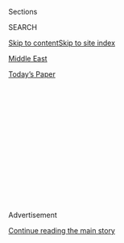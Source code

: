 <div id="app">

<div>

<div>

<div>

<div class="NYTAppHideMasthead css-1q2w90k e1suatyy0">

<div class="section css-ui9rw0 e1suatyy2">

<div class="css-eph4ug er09x8g0">

<div class="css-6n7j50">

</div>

<span class="css-1dv1kvn">Sections</span>

<div class="css-10488qs">

<span class="css-1dv1kvn">SEARCH</span>

</div>

[Skip to content](#site-content)[Skip to site index](#site-index)

</div>

<div id="masthead-section-label" class="css-1wr3we4 eaxe0e00">

[Middle
East](https://www.nytimes.com/section/world/middleeast)

</div>

<div class="css-10698na e1huz5gh0">

</div>

</div>

<div id="masthead-bar-one" class="section hasLinks css-15hmgas e1csuq9d3">

<div class="css-uqyvli e1csuq9d0">

</div>

<div class="css-1uqjmks e1csuq9d1">

</div>

<div class="css-9e9ivx">

[](https://myaccount.nytimes.com/auth/login?response_type=cookie&client_id=vi)

</div>

<div class="css-1bvtpon e1csuq9d2">

[Today’s
Paper](https://www.nytimes.com/section/todayspaper)

</div>

</div>

</div>

</div>

<div data-aria-hidden="false">

<div id="site-content" data-role="main">

<div>

<div class="css-1aor85t" style="opacity:0.000000001;z-index:-1;visibility:hidden">

<div class="css-1hqnpie">

<div class="css-epjblv">

<span class="css-17xtcya">[Middle
East](/section/world/middleeast)</span><span class="css-x15j1o">|</span><span class="css-fwqvlz">A
Saudi Spy Chief Hid Abroad. With Appeals and Threats, M.B.S. Tried to
Bring Him
Back</span>

</div>

<div class="css-k008qs">

<div class="css-1iwv8en">

<span class="css-18z7m18"></span>

<div>

</div>

</div>

<span class="css-1n6z4y">https://nyti.ms/2ZTRd96</span>

<div class="css-1705lsu">

<div class="css-4xjgmj">

<div class="css-4skfbu" data-role="toolbar" data-aria-label="Social Media Share buttons, Save button, and Comments Panel with current comment count" data-testid="share-tools">

  - 
  - 
  - 
  - 
    
    <div class="css-6n7j50">
    
    </div>

  - 

</div>

</div>

</div>

</div>

</div>

</div>

<div id="NYT_TOP_BANNER_REGION" class="css-13pd83m">

</div>

<div id="top-wrapper" class="css-1sy8kpn">

<div id="top-slug" class="css-l9onyx">

Advertisement

</div>

[Continue reading the main
story](#after-top)

<div class="ad top-wrapper" style="text-align:center;height:100%;display:block;min-height:250px">

<div id="top" class="place-ad" data-position="top" data-size-key="top">

</div>

</div>

<div id="after-top">

</div>

</div>

<div>

<div id="sponsor-wrapper" class="css-1hyfx7x">

<div id="sponsor-slug" class="css-19vbshk">

Supported by

</div>

[Continue reading the main
story](#after-sponsor)

<div id="sponsor" class="ad sponsor-wrapper" style="text-align:center;height:100%;display:block">

</div>

<div id="after-sponsor">

</div>

</div>

<div class="css-186x18t">

</div>

<div class="css-1vkm6nb ehdk2mb0">

# A Saudi Spy Chief Hid Abroad. With Appeals and Threats, M.B.S. Tried to Bring Him Back

</div>

To try to force a former Saudi intelligence officer to return to the
kingdom, Crown Prince Mohammed bin Salman asked for his help, targeted
his family and sought to have him arrested abroad.

<div class="css-79elbk" data-testid="photoviewer-wrapper">

<div class="css-z3e15g" data-testid="photoviewer-wrapper-hidden">

</div>

<div class="css-1a48zt4 ehw59r15" data-testid="photoviewer-children">

![<span class="css-16f3y1r e13ogyst0" data-aria-hidden="true">Saudi
Crown Prince Mohammed bin Salman is seen in December in a photo made
available by the Saudi Royal
Palace.</span><span class="css-cnj6d5 e1z0qqy90" itemprop="copyrightHolder"><span class="css-1ly73wi e1tej78p0">Credit...</span><span><span>Saudi
Royal Palace, via
Shutterstock</span></span></span>](https://static01.nyt.com/images/2020/07/24/world/24saudi-interpoltop/24saudi-interpoltop-articleLarge.jpg?quality=75&auto=webp&disable=upscale)

</div>

</div>

<div class="css-18e8msd">

<div class="css-vp77d3 epjyd6m0">

<div class="css-hus3qt ey68jwv0" data-aria-hidden="true">

[![Ben
Hubbard](https://static01.nyt.com/images/2018/10/10/multimedia/author-ben-hubbard/author-ben-hubbard-thumbLarge.png
"Ben Hubbard")](https://www.nytimes.com/by/ben-hubbard)

</div>

<div class="css-1baulvz">

By [<span class="css-1baulvz last-byline" itemprop="name">Ben
Hubbard</span>](https://www.nytimes.com/by/ben-hubbard)

</div>

</div>

  - July 24,
    2020

  - 
    
    <div class="css-4xjgmj">
    
    <div class="css-d8bdto" data-role="toolbar" data-aria-label="Social Media Share buttons, Save button, and Comments Panel with current comment count" data-testid="share-tools">
    
      - 
      - 
      - 
      - 
        
        <div class="css-6n7j50">
        
        </div>
    
      - 
    
    </div>
    
    </div>

</div>

</div>

<div class="section meteredContent css-1r7ky0e" name="articleBody" itemprop="articleBody">

<div class="css-1fanzo5 StoryBodyCompanionColumn">

<div class="css-53u6y8">

BEIRUT, Lebanon — As Crown Prince Mohammed bin Salman of Saudi Arabia
sidelined rivals to consolidate power a few years ago, a former Saudi
intelligence official feared that he would end up in the prince’s sights
and slipped out of the kingdom.

The prince has been trying to get him back since, first asking the
former official, Saad Aljabri, to come home for a new job, then trying
unsuccessfully to have him extradited on corruption charges through
Interpol, according to text messages and legal documents reviewed by The
New York Times.

“You are involved in many large cases of corruption that have been
proven,” Prince Mohammed wrote to the former official in September 2017.
“There is no state in the world that would refuse to turn you over.”

But Interpol questioned the Saudi commitment to due process and human
rights in the kingdom’s handling of corruption cases and deemed the
Saudi request for Mr. Aljabri politically motivated, a violation of the
organization’s rules, according to Interpol documents. So it removed Mr.
Aljabri’s name from its system.

</div>

</div>

<div class="css-1fanzo5 StoryBodyCompanionColumn">

<div class="css-53u6y8">

The text messages and documents reviewed by The Times, which have not
been previously reported, shed new light on how far Prince Mohammed has
reached to exert control over Saudis he fears could subvert him.

The struggle has accelerated this year. In March, Saudi Arabia detained
[two of Mr. Aljabri’s adult children and his
brother](https://www.nytimes.com/2020/05/21/world/middleeast/saudi-aljabri-detain.html),
prompting accusations by relatives and United States officials that they
were being held hostage to secure Mr. Aljabri’s return.

And last week, the kingdom’s state-controlled news media seized upon [an
article](https://www.wsj.com/articles/a-spymaster-ran-off-after-saudis-say-billions-went-missing-they-want-him-back-11595004443)
in the The Wall Street Journal that cited unidentified Saudi officials
accusing Mr. Aljabri of misspending billions of dollars in state funds
to enrich himself and relatives. One Saudi newspaper published a wanted
poster with Mr. Aljabri’s face on it, part of an apparent effort to
tarnish his reputation in the kingdom.

The revelations come amid concerns about the health of Prince Mohammed’s
father, King Salman, whose death could put the prince in charge of Saudi
Arabia for decades. The king, 84, was hospitalized over the weekend and
underwent successful gall bladder surgery, [Saudi state media reported
Thursday.](https://english.alarabiya.net/en/News/gulf/2020/07/23/Saudi-Arabia-s-King-Salman-undergoes-successful-gallbladder-surgery-SPA.html)

Since his father became king in 2015, Prince Mohammed, 34, has taken
charge of military, economic and social policies while targeting critics
and foes with travel bans, detentions and lawsuits.

</div>

</div>

<div class="css-1fanzo5 StoryBodyCompanionColumn">

<div class="css-53u6y8">

These increasingly authoritarian tactics caught global attention when
Saudi agents
[killed](https://www.nytimes.com/video/world/middleeast/100000006154117/khashoggi-istanbul-death-saudi-consulate.html)
[Jamal
Khashoggi](https://www.nytimes.com/2018/10/14/world/middleeast/jamal-khashoggi-saudi-arabia.html),
the dissident Saudi writer, inside the Saudi consulate in Istanbul in
2018, bringing widespread condemnation.

The Saudi moves against Mr. Aljabri have drawn attention in Washington,
where many officials considered him a valuable intelligence partner.

</div>

</div>

<div class="css-79elbk" data-testid="photoviewer-wrapper">

<div class="css-z3e15g" data-testid="photoviewer-wrapper-hidden">

</div>

<div class="css-1a48zt4 ehw59r15" data-testid="photoviewer-children">

![<span class="css-16f3y1r e13ogyst0" data-aria-hidden="true">Saad
Aljabri, far left, at a family wedding in Riyadh in 2016. The Saudi
moves against Mr. Aljabri have drawn attention in Washington, where many
officials considered him a valuable intelligence partner to the United
States.</span><span class="css-cnj6d5 e1z0qqy90" itemprop="copyrightHolder"><span class="css-1ly73wi e1tej78p0">Credit...</span><span>via
Aljabri
family</span></span>](https://static01.nyt.com/images/2020/07/23/world/00Saudi-Interpol05/merlin_172709409_2c09d0af-6275-472a-a50f-7f6405b6c8d4-articleLarge.jpg?quality=75&auto=webp&disable=upscale)

</div>

</div>

<div class="css-1fanzo5 StoryBodyCompanionColumn">

<div class="css-53u6y8">

In [a letter to President
Trump](https://twitter.com/SenatorLeahy/status/1281281725499408386) this
month, four senators referred to Mr. Aljabri as “a close U.S. ally and
friend” and said the United States had “a moral obligation to do what it
can to assist in securing his children’s freedom.”

Officials at the Saudi Embassy in Washington did not respond to requests
for comment about the text messages between Prince Mohammed and Mr.
Aljabri, the Saudi Interpol request or the kingdom’s corruption
allegations.

The Times reviewed scores of text messages between the two men provided
by a law firm working for Mr. Aljabri, [Norton Rose Fulbright
Canada](https://www.nortonrosefulbright.com/en-ca), and Interpol
documents informing Mr. Aljabri of its decision about the Saudi request
against him.

Mr. Aljabri’s rise and fall were tied to his association with Prince
Mohammed’s primary rival for the Saudi throne, Prince Mohammed bin
Nayef, who headed the Interior Ministry and became crown prince in 2015.

</div>

</div>

<div class="css-1fanzo5 StoryBodyCompanionColumn">

<div class="css-53u6y8">

A linguist with a doctorate in artificial intelligence, Mr. Aljabri
became a top official at the ministry, which handles security and
counterterrorism, putting him in regular contact with U.S. diplomats and
officials from the Central Intelligence Agency. Many have praised his
professionalism.

“Aljabri is really smart, and he has encyclopedic knowledge,” said
Douglas London, a former officer in the C.I.A.’s [Clandestine
Service](https://www.cia.gov/offices-of-cia/clandestine-service/index.html)
and nonresident scholar at the Middle East Institute in Washington. “He
lived up to his word, he did not over-promise and he delivered.”

But Mr. Aljabri’s star fell as Prince Mohammed’s rose. Mr. Aljabri was
dismissed by royal decree in 2015.

In 2017, Mr. Aljabri began to fear that Prince Mohammed intended to
replace Mohammed bin Nayef as crown prince and target his domestic
allies, so Mr. Aljabri left the kingdom, settling in Turkey.

On June 18 of that year, Prince Mohammed texted him, asking Mr. Aljabri
to return to help solve an unspecified issue with Mohammed bin Nayef,
according to translated versions of texts provided by Mr. Aljabri’s law
firm.

“I want to explain to you what has happened recently and come to an
agreement with you about a strategy to solve all these difficulties,”
Prince Mohammed wrote.

Mr. Aljabri replied that he was “prepared to accept whatever you
command.”

Prince Mohammed said he wanted the three men to meet so they could
“reconcile and everything can return to the way it was.”

</div>

</div>

<div class="css-1fanzo5 StoryBodyCompanionColumn">

<div class="css-53u6y8">

On June 20, Mr. Aljabri said he could not return to Saudi Arabia
immediately because of medical treatment. Prince Mohammed said he had
only summoned him because he was “in dire need of your assistance.”

The next day, however, Prince Mohammed [ousted Mohammed bin Nayef as
crown
prince](https://www.nytimes.com/2017/07/18/world/middleeast/saudi-arabia-mohammed-bin-nayef-mohammed-bin-salman.html)
and took his place. Mohammed bin Nayef was placed under house arrest,
and two of Mr. Aljabri’s children, Sarah, who was 17 at the time, and
Omar, who was 18, were barred from leaving Saudi
Arabia.

</div>

</div>

<div class="css-1h0maa8 e73j0it0">

<div class="css-1xdhyk6 erfvjey0">

<span class="css-1ly73wi e1tej78p0">Image</span>

<div class="css-zjzyr8">

<div data-testid="lazyimage-container" style="height:578.8423153692614px">

</div>

</div>

</div>

<span class="css-16f3y1r e13ogyst0" data-aria-hidden="true">Omar
Aljabri, 21, and his sister Sarah, 20, right, were arrested at their
home in Riyadh in
March.</span><span class="css-cnj6d5 e1z0qqy90" itemprop="copyrightHolder"><span class="css-1ly73wi e1tej78p0">Credit...</span><span>via
Aljabri
family</span></span>

<div class="css-1xdhyk6 erfvjey0">

<span class="css-1ly73wi e1tej78p0">Image</span>

<div class="css-zjzyr8">

<div data-testid="lazyimage-container" style="height:580.6444444444445px">

</div>

</div>

</div>

<span class="css-16f3y1r e13ogyst0" data-aria-hidden="true">The two
adult children of Saad Aljabri have not been seen since their
arrest.</span><span class="css-cnj6d5 e1z0qqy90" itemprop="copyrightHolder"><span class="css-1ly73wi e1tej78p0">Credit...</span><span>via
Aljabri family</span></span>

</div>

<div class="css-1fanzo5 StoryBodyCompanionColumn">

<div class="css-53u6y8">

Mr. Aljabri wrote to pledge allegiance to Prince Mohammed as crown
prince, and Prince Mohammed encouraged him to return for an important
new job.

“When you return safely, I will explain to you the background to the
problem,” Prince Mohammed wrote. “I will still need you to deal with
anyone who attempts to create disorder and conflict.”

Mr. Aljabri asked Prince Mohammed to lift the travel ban on his
children. Prince Mohammed did not respond.

Three months later, Mr. Aljabri asked Prince Mohammed again to lift the
travel ban “to allow them to leave so that they may finish their
studies.”

</div>

</div>

<div class="css-1fanzo5 StoryBodyCompanionColumn">

<div class="css-53u6y8">

“When I see you, I will explain to you the background,” Prince Mohammed
responded.

Mr. Aljabri repeated his request.

“When I see you, I will explain everything to you,” Prince Mohammed
wrote.

A few days later, Prince Mohammed asked Mr. Aljabri to return to Saudi
Arabia the next day, linking his return to the travel ban on Mr.
Aljabri’s children.

“I want to resolve this problem of your son and daughter, but this is a
very sensitive file here” related to Mohammed bin Nayef, Prince Mohammed
wrote. “I want your opinion about it as well as information from you
concerning it. I also want to come to an understanding with you
regarding your future situation and what the details should be.”

Soon after, Prince Mohammed texted again, this time threatening to have
Mr. Aljabri arrested abroad.

With the danger now clear, Mr. Aljabri moved from Turkey to Canada,
according to his son, Khalid Aljabri, a cardiologist also based in
Canada.

To try to force him home, the Saudi authorities filed a notice with
Interpol, the international police organization, asking other nations to
help with Mr. Aljabri’s extradition, according to Interpol documents.

</div>

</div>

<div class="css-1fanzo5 StoryBodyCompanionColumn">

<div class="css-53u6y8">

But instead of filing for a [Red
Notice](https://www.interpol.int/en/How-we-work/Notices/Red-Notices),
which acts like an international arrest warrant, the Saudis filed a
[diffusion](https://www.interpol.int/en/How-we-work/Notices/About-Notices),
which Interpol describes as a less formal way for Interpol members to
request help from other
nations.

</div>

</div>

<div class="css-79elbk" data-testid="photoviewer-wrapper">

<div class="css-z3e15g" data-testid="photoviewer-wrapper-hidden">

</div>

<div class="css-1a48zt4 ehw59r15" data-testid="photoviewer-children">

<div class="css-1xdhyk6 erfvjey0">

<span class="css-1ly73wi e1tej78p0">Image</span>

<div class="css-zjzyr8">

<div data-testid="lazyimage-container" style="height:257.77777777777777px">

</div>

</div>

</div>

<span class="css-16f3y1r e13ogyst0" data-aria-hidden="true">Mr.
Aljabri’s rise and fall were tied to his association with Prince
Mohammed’s primary rival for the Saudi throne, Prince Mohammed bin
Nayef, who was ousted in
2017.</span><span class="css-cnj6d5 e1z0qqy90" itemprop="copyrightHolder"><span class="css-1ly73wi e1tej78p0">Credit...</span><span>Ahmet
Bolat/Anadolu Agency, via Getty Images</span></span>

</div>

</div>

<div class="css-1fanzo5 StoryBodyCompanionColumn">

<div class="css-53u6y8">

Mr. Aljabri confirmed that his name was in the Interpol system in
December 2017, when his wife and other relatives were barred from flying
from Turkey to Canada because their party contained another Saad
Aljabri: Mr. Aljabri’s infant grandson and namesake, Dr. Aljabri said.

The family nonetheless managed to get to Canada via the United States
and appealed the inclusion of Mr. Aljabri’s name in the Interpol system.

They won in July 2018, according to an Interpol document about the
decision.

It did not detail the charges Saudi Arabia had made against Mr. Aljabri
or any evidence the kingdom had provided.

But in rejecting the Saudi request, the commission criticized the
kingdom’s previous handling of corruption cases for “the lack of due
process and human rights guarantees.”

The commission cited Prince Mohammed’s crackdown in 2017, when hundreds
of the kingdom’s richest and most prominent businessmen were locked [in
the Riyadh
Ritz-Carlton](https://www.nytimes.com/2018/03/11/world/middleeast/saudi-arabia-corruption-mohammed-bin-salman.html)
and accused of corruption. Many were abused and at least one died from
mistreatment, medics and associates of the detainees said.

The Interpol commission wrote that the anti-corruption committee that
oversaw that crackdown was “part of a political strategy by MBS to
target any potential political rival or opposition.”

</div>

</div>

<div class="css-1fanzo5 StoryBodyCompanionColumn">

<div class="css-53u6y8">

The kingdom soon found other ways to pressure Mr. Aljabri.

In March, his two adult children who had been barred from leaving the
kingdom were arrested in their Riyadh home. In May, Mr. Aljabri’s
brother was arrested. None have contacted their relatives since, Dr.
Aljabri said.

“The Saudi royal family is holding Sarah and Omar Aljabri as hostages,”
Senator Patrick J. Leahy of Vermont [wrote on
Twitter](https://twitter.com/SenatorLeahy/status/1281281725499408386)
this month with the letter from him and three other senators to Mr.
Trump. “For a government to use such tactics is abhorrent. They should
be released immediately.”

</div>

</div>

<div>

</div>

</div>

<div>

</div>

<div>

</div>

<div>

</div>

<div>

<div id="bottom-wrapper" class="css-1ede5it">

<div id="bottom-slug" class="css-l9onyx">

Advertisement

</div>

[Continue reading the main
story](#after-bottom)

<div id="bottom" class="ad bottom-wrapper" style="text-align:center;height:100%;display:block;min-height:90px">

</div>

<div id="after-bottom">

</div>

</div>

</div>

</div>

</div>

## Site Index

<div>

</div>

## Site Information Navigation

  - [© <span>2020</span> <span>The New York Times
    Company</span>](https://help.nytimes.com/hc/en-us/articles/115014792127-Copyright-notice)

<!-- end list -->

  - [NYTCo](https://www.nytco.com/)
  - [Contact
    Us](https://help.nytimes.com/hc/en-us/articles/115015385887-Contact-Us)
  - [Work with us](https://www.nytco.com/careers/)
  - [Advertise](https://nytmediakit.com/)
  - [T Brand Studio](http://www.tbrandstudio.com/)
  - [Your Ad
    Choices](https://www.nytimes.com/privacy/cookie-policy#how-do-i-manage-trackers)
  - [Privacy](https://www.nytimes.com/privacy)
  - [Terms of
    Service](https://help.nytimes.com/hc/en-us/articles/115014893428-Terms-of-service)
  - [Terms of
    Sale](https://help.nytimes.com/hc/en-us/articles/115014893968-Terms-of-sale)
  - [Site
    Map](https://spiderbites.nytimes.com)
  - [Help](https://help.nytimes.com/hc/en-us)
  - [Subscriptions](https://www.nytimes.com/subscription?campaignId=37WXW)

</div>

</div>

</div>

</div>
